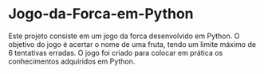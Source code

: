 # Jogo-da-Forca-em-Python
Este projeto consiste em um jogo da forca desenvolvido em Python. O objetivo do jogo é acertar o nome de uma fruta, tendo um limite máximo de 6 tentativas erradas. O jogo foi criado para colocar em prática os conhecimentos adquiridos em Python.
